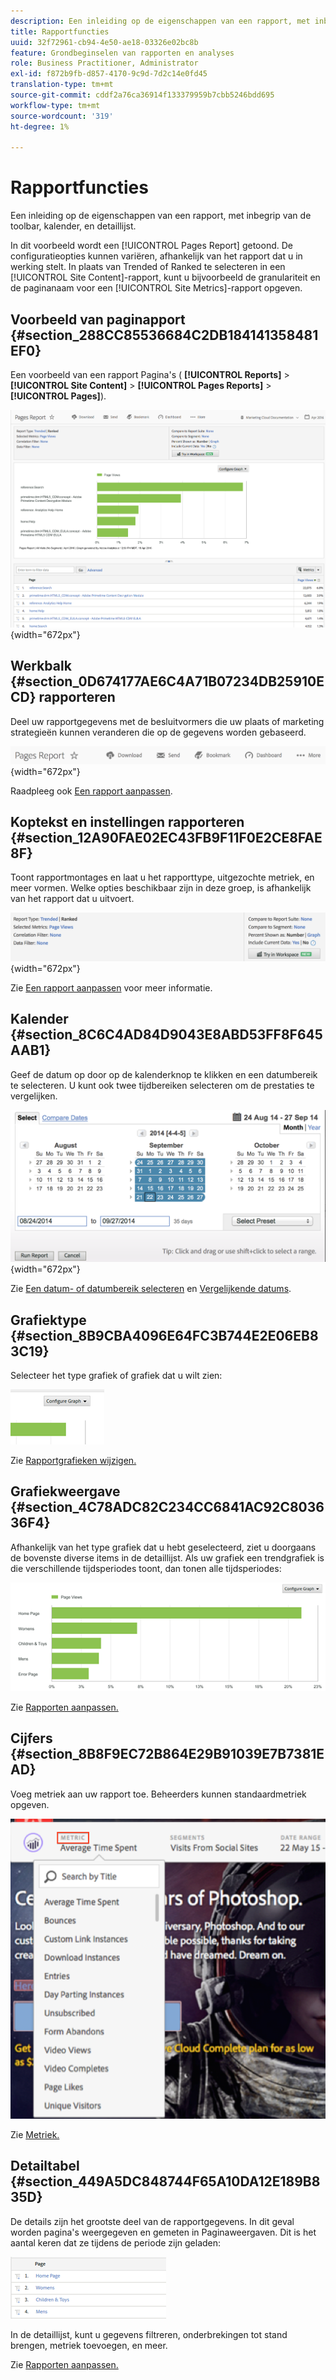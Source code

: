 ```yaml
---
description: Een inleiding op de eigenschappen van een rapport, met inbegrip van de toolbar, kalender, en detaillijst.
title: Rapportfuncties
uuid: 32f72961-cb94-4e50-ae18-03326e02bc8b
feature: Grondbeginselen van rapporten en analyses
role: Business Practitioner, Administrator
exl-id: f872b9fb-d857-4170-9c9d-7d2c14e0fd45
translation-type: tm+mt
source-git-commit: cddf2a76ca36914f133379959b7cbb5246bdd695
workflow-type: tm+mt
source-wordcount: '319'
ht-degree: 1%

---
```


# Rapportfuncties

Een inleiding op de eigenschappen van een rapport, met inbegrip van de toolbar, kalender, en detaillijst.

In dit voorbeeld wordt een [!UICONTROL Pages Report] getoond. De configuratieopties kunnen variëren, afhankelijk van het rapport dat u in werking stelt. In plaats van Trended of Ranked te selecteren in een [!UICONTROL Site Content]-rapport, kunt u bijvoorbeeld de granulariteit en de paginanaam voor een [!UICONTROL Site Metrics]-rapport opgeven.

## Voorbeeld van paginapport {#section_288CC85536684C2DB184141358481EF0}

Een voorbeeld van een rapport Pagina&#39;s ( **[!UICONTROL Reports]** > **[!UICONTROL Site Content]** > **[!UICONTROL Pages Reports]** > **[!UICONTROL Pages]**).

![](assets/pages_report.png){width=&quot;672px&quot;}

## Werkbalk {#section_0D674177AE6C4A71B07234DB25910ECD} rapporteren

Deel uw rapportgegevens met de besluitvormers die uw plaats of marketing strategieën kunnen veranderen die op de gegevens worden gebaseerd.

![](assets/toolbar.png){width=&quot;672px&quot;}

Raadpleeg ook [Een rapport aanpassen](/help/analyze/reports-analytics/reports-customize/customizing-reports-overview.md).

## Koptekst en instellingen rapporteren {#section_12A90FAE02EC43FB9F11F0E2CE8FAE8F}

Toont rapportmontages en laat u het rapporttype, uitgezochte metriek, en meer vormen. Welke opties beschikbaar zijn in deze groep, is afhankelijk van het rapport dat u uitvoert.

![](assets/settings_header.png){width=&quot;672px&quot;}

Zie [Een rapport aanpassen](/help/analyze/reports-analytics/reports-customize/customizing-reports-overview.md) voor meer informatie.

## Kalender {#section_8C6C4AD84D9043E8ABD53FF8F645AAB1}

Geef de datum op door op de kalenderknop te klikken en een datumbereik te selecteren. U kunt ook twee tijdbereiken selecteren om de prestaties te vergelijken.

![](assets/calendar_large.png){width=&quot;672px&quot;}

Zie [Een datum- of datumbereik selecteren](/help/analyze/reports-analytics/reports-customize/customizing-reports-overview.md) en [Vergelijkende datums](/help/analyze/reports-analytics/reports-customize/customizing-reports-overview.md).

## Grafiektype {#section_8B9CBA4096E64FC3B744E2E06EB83C19}

Selecteer het type grafiek of grafiek dat u wilt zien:

![](assets/graph_type.png)

Zie [Rapportgrafieken wijzigen.](/help/analyze/reports-analytics/reports-customize/t-reports-graphs.md)

## Grafiekweergave {#section_4C78ADC82C234CC6841AC92C803636F4}

Afhankelijk van het type grafiek dat u hebt geselecteerd, ziet u doorgaans de bovenste diverse items in de detaillijst. Als uw grafiek een trendgrafiek is die verschillende tijdsperiodes toont, dan tonen alle tijdsperiodes:

![](assets/graph.png)

Zie [Rapporten aanpassen.](/help/analyze/reports-analytics/reports-customize/customizing-reports-overview.md)

## Cijfers {#section_8B8F9EC72B864E29B91039E7B7381EAD}

Voeg metriek aan uw rapport toe. Beheerders kunnen standaardmetriek opgeven.

![](assets/metrics.png)

Zie [Metriek.](/help/analyze/reports-analytics/metrics.md)

## Detailtabel {#section_449A5DC848744F65A10DA12E189B835D}

De details zijn het grootste deel van de rapportgegevens. In dit geval worden pagina&#39;s weergegeven en gemeten in Paginaweergaven. Dit is het aantal keren dat ze tijdens de periode zijn geladen:

![](assets/detail.png)

In de detaillijst, kunt u gegevens filtreren, onderbrekingen tot stand brengen, metriek toevoegen, en meer.

Zie [Rapporten aanpassen.](/help/analyze/reports-analytics/reports-customize/customizing-reports-overview.md)
